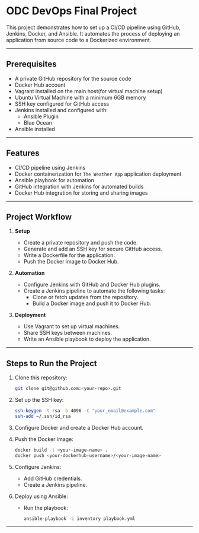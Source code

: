 # ODC DevOps Final Project

This project demonstrates how to set up a CI/CD pipeline using GitHub, Jenkins, Docker, and Ansible. It automates the process of deploying an application from source code to a Dockerized environment.

---

## Prerequisites

- A private GitHub repository for the source code
- Docker Hub account
- Vagrant installed on the main host(for virtual machine setup)
- Ubuntu Virtual Machine with a minimum 6GB memory
- SSH key configured for GitHub access
- Jenkins installed and configured with:
  - Ansible Plugin
  - Blue Ocean
- Ansible installed 

---

## Features

- CI/CD pipeline using Jenkins
- Docker containerization for `The Weather App` application deployment
- Ansible playbook for automation
- GitHub integration with Jenkins for automated builds
- Docker Hub integration for storing and sharing images

---

## Project Workflow

1. **Setup**
   - Create a private repository and push the code.
   - Generate and add an SSH key for secure GitHub access.
   - Write a Dockerfile for the application.
   - Push the Docker image to Docker Hub.

2. **Automation**
   - Configure Jenkins with GitHub and Docker Hub plugins.
   - Create a Jenkins pipeline to automate the following tasks:
     - Clone or fetch updates from the repository.
     - Build a Docker image and push it to Docker Hub.

3. **Deployment**
   - Use Vagrant to set up virtual machines.
   - Share SSH keys between machines.
   - Write an Ansible playbook to deploy the application.

---

## Steps to Run the Project

1. Clone this repository:
   ```bash
   git clone git@github.com:<your-repo>.git
   ```

2. Set up the SSH key:
   ```bash
   ssh-keygen -t rsa -b 4096 -C "your_email@example.com"
   ssh-add ~/.ssh/id_rsa
   ```

3. Configure Docker and create a Docker Hub account.

4. Push the Docker image:
   ```bash
   docker build -t <your-image-name> .
   docker push <your-dockerhub-username>/<your-image-name>
   ```

5. Configure Jenkins:
   - Add GitHub credentials.
   - Create a Jenkins pipeline.

6. Deploy using Ansible:
   - Run the playbook:
     ```bash
     ansible-playbook -i inventory playbook.yml
     ```

---
